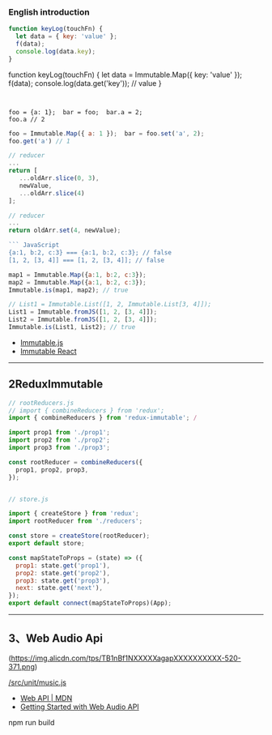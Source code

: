 ### English introduction


``` JavaScript
function keyLog(touchFn) {
  let data = { key: 'value' };
  f(data);
  console.log(data.key); 
}
```


function keyLog(touchFn) {
  let data = Immutable.Map({ key: 'value' });
  f(data);
  console.log(data.get('key'));  // value
}
```


foo = {a: 1};  bar = foo;  bar.a = 2;
foo.a // 2
```

``` JavaScript
foo = Immutable.Map({ a: 1 });  bar = foo.set('a', 2);
foo.get('a') // 1
```


``` JavaScript
// reducer
...
return [
   ...oldArr.slice(0, 3),
   newValue,
   ...oldArr.slice(4)
];
```

``` JavaScript
// reducer
...
return oldArr.set(4, newValue);

``` JavaScript
{a:1, b:2, c:3} === {a:1, b:2, c:3}; // false
[1, 2, [3, 4]] === [1, 2, [3, 4]]; // false
```

``` JavaScript
map1 = Immutable.Map({a:1, b:2, c:3});
map2 = Immutable.Map({a:1, b:2, c:3});
Immutable.is(map1, map2); // true

// List1 = Immutable.List([1, 2, Immutable.List[3, 4]]);
List1 = Immutable.fromJS([1, 2, [3, 4]]);
List2 = Immutable.fromJS([1, 2, [3, 4]]);
Immutable.is(List1, List2); // true
```

* [Immutable.js](http://facebook.github.io/immutable-js/)
* [Immutable  React ](https://github.com/camsong/blog/issues/3)


----
## 2ReduxImmutable

``` JavaScript
// rootReducers.js
// import { combineReducers } from 'redux'; 
import { combineReducers } from 'redux-immutable'; /

import prop1 from './prop1';
import prop2 from './prop2';
import prop3 from './prop3';

const rootReducer = combineReducers({
  prop1, prop2, prop3,
});


// store.js

import { createStore } from 'redux';
import rootReducer from './reducers';

const store = createStore(rootReducer);
export default store;
```


``` JavaScript
const mapStateToProps = (state) => ({
  prop1: state.get('prop1'),
  prop2: state.get('prop2'),
  prop3: state.get('prop3'),
  next: state.get('next'),
});
export default connect(mapStateToProps)(App);
```

----
## 3、Web Audio Api
(https://img.alicdn.com/tps/TB1nBf1NXXXXXagapXXXXXXXXXX-520-371.png)

[/src/unit/music.js](https://github.com/chvin/react-tetris/blob/master/src/unit/music.js) 

* [Web API | MDN](https://developer.mozilla.org/zh-CN/docs/Web/API/Web_Audio_API)
* [Getting Started with Web Audio API](http://www.html5rocks.com/en/tutorials/webaudio/intro/)

npm run build
```




